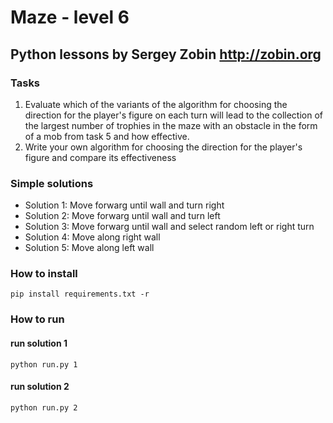 # Maze - level 6

## Python lessons by Sergey Zobin <http://zobin.org>

### Tasks

1) Evaluate which of the variants of the algorithm for choosing the direction for the player's figure on each turn will lead to the collection of the largest number of trophies in the maze with an obstacle in the form of a mob from task 5 and how effective.
2) Write your own algorithm for choosing the direction for the player's figure and compare its effectiveness

### Simple solutions

- Solution 1: Move forwarg until wall and turn right
- Solution 2: Move forwarg until wall and turn left
- Solution 3: Move forwarg until wall and select random left or right turn
- Solution 4: Move along right wall
- Solution 5: Move along left wall


### How to install
```
pip install requirements.txt -r
```

### How to run 

#### run solution 1

```
python run.py 1
```

#### run solution 2

```
python run.py 2
```